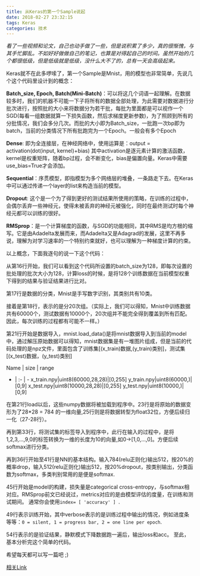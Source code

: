 ```yaml
---
title: 从Keras的第一个Sample说起
date: 2018-02-27 23:32:15
tags: Keras
categories: 技术
---
```


*看了一些视频和论文，自己也动手做了一些，但是说积累了多少，真的很惭愧，与其手忙脚乱。不如好好做做自己的笔记，也算是对得起自己的时间。虽然开始的几个都很低级，但是低级就是低级，没什么大不了的，总有一天会高级起来。*

<!-- more -->
Keras就不在此多啰嗦了，第一个Sample是Mnist，用的模型也非常简单，先说几个这个代码里设计到的概念：

**Batch_size, Epoch, Batch(Mini-Batch)**：可以将这几个词语一起理解。在数据较多时，我们的机器不可能一下子将所有的数据全部处理，为此需要对数据进行分批次进行，按照批的大小来将数据分为若干批，每批为里面都是可以视作一个SGD(每看一组数据就算一下损失函数，然后求梯度更新参数)，为了照顾到所有的分批情况，我们会多分几次。而批的大小即为Batch_size，一批跑一次bp即为batch，当前的分类情况下所有批跑完为一个Epoch。一般会有多个Epoch

**Dense**: 即为全连接层，在神经网络中，使用运算是：output = activation(dot(input, kernel)+bias) 其中activation是逐元素计算的激活函数，kernel是权重矩阵，随着bp过程，会不断变化，bias是偏置向量。Keras中需要use_bias=True才会添加。

**Sequential**：序贯模型，即指模型为多个网络层的堆叠，一条路走下去。在Keras中可以通过传递一个layer的list来构造当前的模型。

**Dropout**: 这个是一个为了得到更好的测试结果所使用的策略，在训练的过程中，会偶尔丢弃一些神经元，使得未被丢弃的神经元被强化，同时在最终测试时每个神经元都可以训练的很好。

**RMSprop**：是一个计算梯度的函数，与SGD的功能相同，其中RMS是均方根的缩写。它是由Adadelta发展而来，而Adadelta又是Adagrad的发展，这里不再多说，理解为对学习速率的一个特别约束就好，也可以理解为一种梯度计算的约束。

以上概念，下面我逐句的说一下这个代码：

从第16行开始，我们可以看到这个代码所设置的batch_size为128，即每次设置的批处理的批次大小为128，计算loss的时候，是将128个训练数据在当前模型权重下得到的结果与验证结果进行比对。

第17行是数据的分类，Mnist是手写数字识别，其类别共有10类。

接着是第18行，表示的是分20次组。（实际上，我们可以得知，Mnist中训练数据共有60000个，测试数据有10000个，20次组并不能完全得到覆盖到所有匹配。因此，每次训练的过程都有可能不一样。）

第21行开始是数据导入，mnist.load_data()是将mnist数据导入到当前的model中，通过解压原始数据可以得知，mnist数据集是有一堆图片组成，但是当前的代码处理的是npz文件，里面包含了训练集[(x_train)数据,(y_train)类别]，测试集[(x_test)数据，(y_test)类别]

Name | size | range 
- | :- | - 
x_train.npy|uint8(60000,28,28)|[0,255]
y_train.npy|uint8(60000,)|[0,9]
x_test.npy|uint8(10000,28,28)|[0,255]
y_test.npy|uint8(10000,)|[0,9]

在第21行load以后，这些numpy数据将被加载到程序中。23行是将原始的数据变形为了28*28 = 784 的一维向量,25行则是将数据转型为float32位，方便后续归一化（27-28行）。

再到第33行，将测试集的标签导入到程序中，此行在输入的过程中，是将1,2,3,...,9,0的标签转换为一维的长度为10的向量,如0->[1,0,...,0]。方便后续softmax进行分类。

再到36行开始至41行是NN的基本结构。输入784(relu正则化)输出512，按20%的概率drop，输入512(relu正则化)输出512，按20%dropout，按类别输出，分类函数为softmax，多类判别常用的是便是softmax.

45行开始是model的构建，损失量是categorical cross-entropy，与softmax相对应。RMSprop前文已经说过，metrics对应的是由模型评估的度量，在训练和测试期间。 通常你会使用`index= [ 'accuracy' ] `.

49行表示训练开始，其中verbose表示的是训练过程中输出的情况，例如进度条等等：`0 = silent, 1 = progress bar, 2 = one line per epoch`.

54行表示的是验证结果，静默模式下降数据跑一遍后，输出loss和acc。
至此，基本分析完这个简单的代码。

希望每天都可以写一篇吧 ;)

[相关Link](https://github.com/keras-team/keras/blob/master/examples/mnist_mlp.py)
